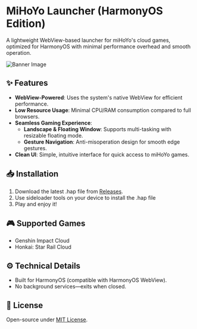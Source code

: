# MiHoYo Launcher (HarmonyOS Edition)  

A lightweight WebView-based launcher for miHoYo's cloud games, optimized for HarmonyOS with minimal performance overhead and smooth operation.  

![Banner Image](https://t8.baidu.com/it/u=2605637465,758765396&fm=217&app=126&size=re3,2&q=75&n=0&g=4n&f=PNG&fmt=auto&maxorilen2heic=2000000?s=B1914F3647D355C01D62E1C3030050F8)

## ✨ Features  
- **WebView-Powered**: Uses the system's native WebView for efficient performance.  
- **Low Resource Usage**: Minimal CPU/RAM consumption compared to full browsers.  
- **Seamless Gaming Experience**:  
  - **Landscape & Floating Window**: Supports multi-tasking with resizable floating mode.  
  - **Gesture Navigation**: Anti-misoperation design for smooth edge gestures.  
- **Clean UI**: Simple, intuitive interface for quick access to miHoYo games.  

## 📥 Installation  
1. Download the latest .hap file from [Releases]().  
2. Use sideloader tools on your device to install the .hap file
3. Play and enjoy it!

## 🎮 Supported Games  
- Genshin Impact Cloud  
- Honkai: Star Rail Cloud  

## ⚙️ Technical Details  
- Built for HarmonyOS (compatible with HarmonyOS WebView).  
- No background services—exits when closed.  

## 📜 License  
Open-source under [MIT License](https://choosealicense.com/licenses/mit/).
